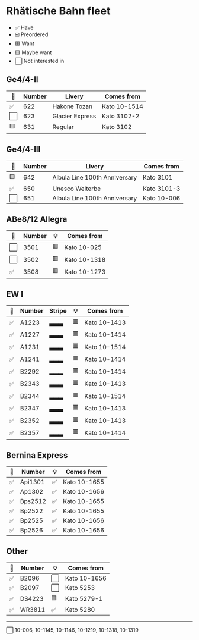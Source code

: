 # Rhätische Bahn fleet

* ✅ Have
* ☑️ Preordered
* 🟥 Want
* 🟨 Maybe want
* ⬜ Not interested in

## Ge4/4-II

🧰 | Number | Livery | Comes from
--- | --- | --- | ---
✅ | 622 | Hakone Tozan | Kato 10-1514
⬜ | 623 | Glacier Express | Kato 3102-2
🟨 | 631 | Regular | Kato 3102

## Ge4/4-III

🧰 | Number | Livery | Comes from
--- | --- | --- | ---
🟨 | 642 | Albula Line 100th Anniversary | Kato 3101
✅ | 650 | Unesco Welterbe | Kato 3101-3
⬜ | 651 | Albula Line 100th Anniversary | Kato 10-006

## ABe8/12 Allegra

🧰 | Number | 💡 | Comes from
--- | --- | --- | ---
⬜ | 3501 | 🟥 | Kato 10-025
⬜ | 3502 | 🟥 | Kato 10-1318
✅ | 3508 | 🟥 | Kato 10-1273

## EW I

🧰 | Number | Stripe | 💡 | Comes from
--- | --- | --- | --- | ---
✅ | A1223 | <strong title="thick">▃▃▃</strong> | 🟥 | Kato 10-1413
✅ | A1227 | <strong title="thick">▃▃▃</strong> | 🟥 | Kato 10-1414
✅ | A1231 | <strong title="thick">▃▃▃</strong> | 🟥 | Kato 10-1514
✅ | A1241 | <strong title="thin">▂▂▂</strong> | 🟥 | Kato 10-1414
✅ | B2292 | <strong title="thin">▂▂▂</strong> | 🟥 | Kato 10-1414
✅ | B2343 | <strong title="thick">▃▃▃</strong> | 🟥 | Kato 10-1413
✅ | B2344 | <strong title="thin">▂▂▂</strong> | 🟥 | Kato 10-1514
✅ | B2347 | <strong title="thick">▃▃▃</strong> | 🟥 | Kato 10-1413
✅ | B2352 | <strong title="thick">▃▃▃</strong> | 🟥 | Kato 10-1413
✅ | B2357 | <strong title="thin">▂▂▂</strong> | 🟥 | Kato 10-1414

## Bernina Express

🧰 | Number | 💡 | Comes from
--- | --- | --- | ---
✅ | Api1301 | ✅ | Kato 10-1655
✅ | Ap1302 | ✅ | Kato 10-1656
✅ | Bps2512 | ✅ | Kato 10-1655
✅ | Bp2522 | ✅ | Kato 10-1655
✅ | Bp2525 | ✅ | Kato 10-1656
✅ | Bp2526 | ✅ | Kato 10-1656

## Other

🧰 | Number | 💡 | Comes from
--- | --- | --- | ---
✅ | B2096 | ⬜ | Kato 10-1656
✅ | B2097 | ⬜ | Kato 5253
✅ | DS4223 | 🟥 | Kato 5279-1
✅ | WR3811 | ✅ | Kato 5280

---

⬜ 10-006, 10-1145, 10-1146, 10-1219, 10-1318, 10-1319
